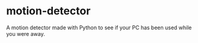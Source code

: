 # motion-detector
A motion detector made with Python to see if your PC has been used while you were away. 
